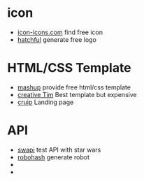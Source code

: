 # icon

* [icon-icons.com](https://icon-icons.com/) find free icon
* [hatchful](https://hatchful.shopify.com/) generate free logo 

# HTML/CSS Template

* [mashup](http://www.mashup-template.com/templates.html) provide free html/css template
* [creative Tim](https://www.creative-tim.com/bootstrap-themes/ui-kit?direction=asc&sort=price) Best template but expensive
* [cruip](https://cruip.com/) Landing page

# API

* [swapi](https://swapi.co/) test API with star wars
* [robohash](https://robohash.org/) generate robot
* 
* 